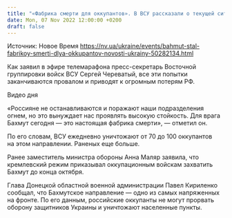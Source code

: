 ```yaml
---
title: "«Фабрика смерти для оккупантов». В ВСУ рассказали о текущей ситуации под Бахмутом"
date: Mon, 07 Nov 2022 12:00:00 +0200
draft: false
---
```

Источник: Новое Время https://nv.ua/ukraine/events/bahmut-stal-fabrikoy-smerti-dlya-okkupantov-novosti-ukrainy-50282134.html


 Как заявил в эфире телемарафона пресс-секретарь Восточной группировки войск ВСУ Сергей Череватый, все эти попытки заканчиваются провалом и приводят к огромным потерям РФ.

 Видео дня   

«Россияне не останавливаются и поражают наши подразделения огнем, но это вынуждает нас проявлять высокую стойкость. Для врага Бахмут сегодня — это настоящая фабрика смерти», — отметил он.

По его словам, ВСУ ежедневно уничтожают от 70 до 100 оккупантов на этом направлении. Раненых еще больше.

Ранее заместитель министра обороны Анна Маляр заявила, что кремлевский режим приказывал оккупационным войскам захватить Бахмут до конца октября.

Глава Донецкой областной военной администрации Павел Кириленко сообщал, что Бахмутское направление — одно из самых напряженных на фронте. По его данным, российские оккупанты не могут прорвать оборону защитников Украины и уничтожают населенные пункты.
